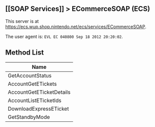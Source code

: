 ## [[SOAP Services]] > ECommerceSOAP (ECS)

This server is at https://ecs.wup.shop.nintendo.net/ecs/services/ECommerceSOAP.

The user agent is: `EVL EC 040800 Sep 18 2012 20:20:02`.

## Method List
| Name |
| --- |
| GetAccountStatus |
| AccountGetETickets |
| AccountGetETicketDetails |
| AccountListETicketIds |
| DownloadExpressETicket |
| GetStandbyMode |